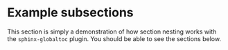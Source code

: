 # Example subsections

This section is simply a demonstration of how section nesting works with
the `sphinx-globaltoc` plugin. You should be able to see the sections below.